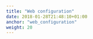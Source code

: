 ```yaml
---
title: "Web configuration"
date: 2018-01-28T21:48:10+01:00
anchor: "web_configuration"
weight: 20
---
```


